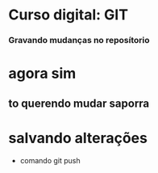 # Curso digital: GIT

### Gravando mudanças no reposítorio
# agora sim
## to querendo mudar saporra


# salvando alterações

* comando git push